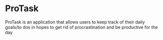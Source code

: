 
# ProTask
ProTask is an application that allows users to keep track of their daily goals/to dos in hopes to get rid of procrastination and be productive for the day
